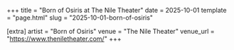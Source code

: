 +++
title = "Born of Osiris at The Nile Theater"
date = 2025-10-01
template = "page.html"
slug = "2025-10-01-born-of-osiris"

[extra]
artist = "Born of Osiris"
venue = "The Nile Theater"
venue_url = "https://www.theniletheater.com/"
+++
